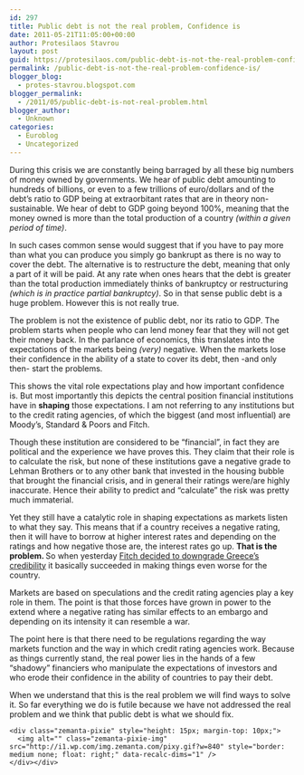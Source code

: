 ```yaml
---
id: 297
title: Public debt is not the real problem, Confidence is
date: 2011-05-21T11:05:00+00:00
author: Protesilaos Stavrou
layout: post
guid: https://protesilaos.com/public-debt-is-not-the-real-problem-confidence-is/
permalink: /public-debt-is-not-the-real-problem-confidence-is/
blogger_blog:
  - protes-stavrou.blogspot.com
blogger_permalink:
  - /2011/05/public-debt-is-not-real-problem.html
blogger_author:
  - Unknown
categories:
  - Euroblog
  - Uncategorized
---
```

<div dir="ltr" style="text-align: left;" trbidi="on">
  <div class="separator" style="clear: both; text-align: center;">
  </div>
  
  <p>
    During this crisis we are constantly being barraged by all these big numbers of money owned by governments. We hear of public debt amounting to hundreds of billions, or even to a few trillions of euro/dollars and of the debt&#8217;s ratio to GDP being at extraorbitant rates that are in theory non-sustainable. We hear of debt to GDP going beyond 100%, meaning that the money owned is more than the total production of a country<i> (within a given period of time)</i>.
  </p>
  
  <p>
    In such cases common sense would suggest that if you have to pay more than what you can produce you simply go bankrupt as there is no way to cover the debt. The alternative is to restructure the debt, meaning that only a part of it will be paid. At any rate when ones hears that the debt is greater than the total production immediately thinks of bankruptcy or restructuring <i>(which is in practice partial bankruptcy)</i>. So in that sense public debt is a huge problem. However this is not really true.
  </p>
  
  <p>
    The problem is not the existence of public debt, nor its ratio to GDP. The problem starts when people who can lend money fear that they will not get their money back. In the parlance of economics, this translates into the expectations of the markets being <i>(very)</i> negative. When the markets lose their confidence in the ability of a state to cover its debt, then -and only then- start the problems.
  </p>
  
  <p>
    This shows the vital role expectations play and how important confidence is. But most importantly this depicts the central position financial institutions have in <b>shaping</b> those expectations. I am not referring to any institutions but to the credit rating agencies, of which the biggest (and most influential) are Moody&#8217;s, Standard & Poors and Fitch.
  </p>
  
  <p>
    Though these institution are considered to be &#8220;financial&#8221;, in fact they are political and the experience we have proves this. They claim that their role is to calculate the risk, but none of these institutions gave a negative grade to Lehman Brothers or to any other bank that invested in the housing bubble that brought the financial crisis, and in general their ratings were/are highly inaccurate. Hence their ability to predict and &#8220;calculate&#8221; the risk was pretty much immaterial.
  </p>
  
  <p>
    Yet they still have a catalytic role in shaping expectations as markets listen to what they say. This means that if a country receives a negative rating, then it will have to borrow at higher interest rates and depending on the ratings and how negative those are, the interest rates go up. <b>That is the problem. </b>So when yesterday <a href="http://www.forexlive.com/blog/2011/05/20/fitch-downgrades-greece-to-b/">Fitch decided to downgrade Greece&#8217;s credibility</a> it basically succeeded in making things even worse for the country.
  </p>
  
  <p>
    Markets are based on speculations and the credit rating agencies play a key role in them. The point is that those forces have grown in power to the extend where a negative rating has similar effects to an embargo and depending on its intensity it can resemble a war.
  </p>
  
  <p>
    The point here is that there need to be regulations regarding the way markets function and the way in which credit rating agencies work. Because as things currently stand, the real power lies in the hands of a few &#8220;shadowy&#8221; financiers who manipulate the expectations of investors and who erode their confidence in the ability of countries to pay their debt.
  </p>
  
  <p>
    When we understand that this is the real problem we will find ways to solve it. So far everything we do is futile because we have not addressed the real problem and we think that public debt is what we should fix. 
    
    <div class="zemanta-pixie" style="height: 15px; margin-top: 10px;">
      <img alt="" class="zemanta-pixie-img" src="http://i1.wp.com/img.zemanta.com/pixy.gif?w=840" style="border: medium none; float: right;" data-recalc-dims="1" />
    </div></div>